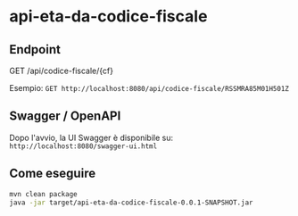 # api-eta-da-codice-fiscale

## Endpoint

GET /api/codice-fiscale/{cf}

Esempio:
`GET http://localhost:8080/api/codice-fiscale/RSSMRA85M01H501Z`

## Swagger / OpenAPI

Dopo l'avvio, la UI Swagger è disponibile su:
`http://localhost:8080/swagger-ui.html`

## Come eseguire

```bash
mvn clean package
java -jar target/api-eta-da-codice-fiscale-0.0.1-SNAPSHOT.jar
```
